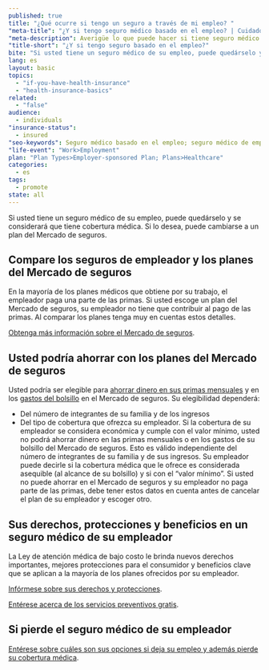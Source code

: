 ```yaml
---
published: true
title: "¿Qué ocurre si tengo un seguro a través de mi empleo? "
"meta-title": "¿Y si tengo seguro médico basado en el empleo? | CuidadoDeSalud.gov"
"meta-description": Averigüe lo que puede hacer si tiene seguro médico basado en el empleo. Visite Healthcare.gov para ver las opciones de atención médica del Mercado de Seguros Médicos
"title-short": "¿Y si tengo seguro basado en el empleo?"
bite: "Si usted tiene un seguro médico de su empleo, puede quedárselo y se considerará que tiene cobertura médica. Si lo desea, puede cambiarse a un plan del Mercado de seguros. "
lang: es
layout: basic
topics: 
  - "if-you-have-health-insurance"
  - "health-insurance-basics"
related: 
  - "false"
audience: 
  - individuals
"insurance-status": 
  - insured
"seo-keywords": Seguro médico basado en el empleo; seguro médico de empleador; seguro médico de mercado
"life-event": "Work>Employment"
plan: "Plan Types>Employer-sponsored Plan; Plans>Healthcare"
categories: 
  - es
tags: 
  - promote
state: all
---
```


Si usted tiene un seguro médico de su empleo, puede quedárselo y se considerará que tiene cobertura médica. Si lo desea, puede cambiarse a un plan del Mercado de seguros. 

## Compare los seguros de empleador y los planes del Mercado de seguros

En la mayoría de los planes médicos que obtiene por su trabajo, el empleador paga una parte de las primas. Si usted escoge un plan del Mercado de seguros, su empleador no tiene que contribuir al pago de las primas. Al comparar los planes tenga muy en cuentas estos detalles.  

[Obtenga más información sobre el Mercado de seguros](/es/what-is-the-health-insurance-marketplace).

## Usted podría ahorrar con los planes del Mercado de seguros

Usted podría ser elegible para [ahorrar dinero en sus primas mensuales](/es/will-i-qualify-to-save-on-monthly-premiums) y en los [gastos del bolsillo](/es/will-i-qualify-to-save-on-out-of-pocket-costs) en el Mercado de seguros. Su elegibilidad dependerá: 

* Del número de integrantes de su familia y de los ingresos
* Del tipo de cobertura que ofrezca su empleador. Si la cobertura de su empleador se considera económica y cumple con el valor mínimo, usted no podrá ahorrar dinero en las primas mensuales o en los gastos de su bolsillo del Mercado de seguros. Esto es válido independiente del número de integrantes de su familia y de sus ingresos.
Su empleador puede decirle si la cobertura médica que le ofrece es considerada asequible (al alcance de su bolsillo) y si con el “valor mínimo”. 
Si usted no puede ahorrar en el Mercado de seguros y su empleador no paga parte de las primas, debe tener estos datos en cuenta antes de cancelar el plan de su empleador y escoger otro. 

## Sus derechos, protecciones y beneficios en un seguro médico de su empleador 
La Ley de atención médica de bajo costo le brinda nuevos derechos importantes, mejores protecciones para el consumidor y beneficios clave que se aplican a la mayoría de los planes ofrecidos por su empleador. 

[Infórmese sobre sus derechos y protecciones](/es/how-does-the-health-care-law-protect-me). 

[Entérese acerca de los servicios preventivos gratis](/es/what-are-my-preventive-care-benefits).

## Si pierde el seguro médico de su empleador

[Entérese sobre cuáles son sus opciones si deja su empleo y además pierde su cobertura médica](/es/what-if-i-am-losing-job-based-insurance).
